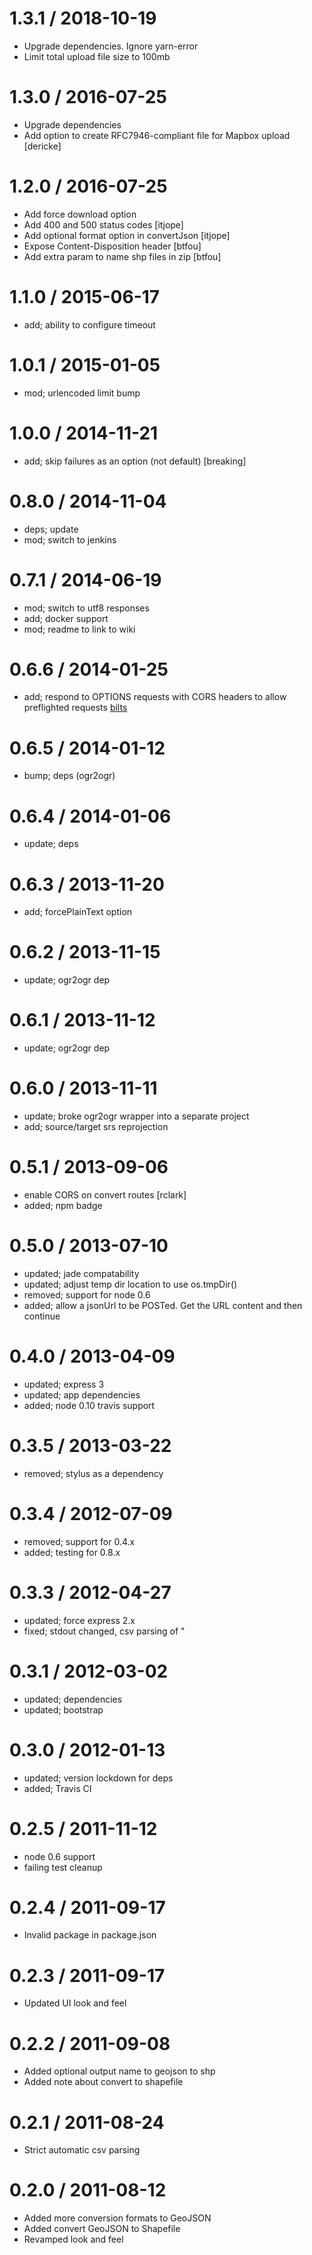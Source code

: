 # 1.3.1 / 2018-10-19

- Upgrade dependencies. Ignore yarn-error
- Limit total upload file size to 100mb

# 1.3.0 / 2016-07-25

- Upgrade dependencies
- Add option to create RFC7946-compliant file for Mapbox upload [dericke]

# 1.2.0 / 2016-07-25

- Add force download option
- Add 400 and 500 status codes [itjope]
- Add optional format option in convertJson [itjope]
- Expose Content-Disposition header [btfou]
- Add extra param to name shp files in zip [btfou]

# 1.1.0 / 2015-06-17

- add; ability to configure timeout

# 1.0.1 / 2015-01-05

- mod; urlencoded limit bump

# 1.0.0 / 2014-11-21

- add; skip failures as an option (not default) [breaking]

# 0.8.0 / 2014-11-04

- deps; update
- mod; switch to jenkins

# 0.7.1 / 2014-06-19

- mod; switch to utf8 responses
- add; docker support
- mod; readme to link to wiki

# 0.6.6 / 2014-01-25

- add; respond to OPTIONS requests with CORS headers to allow preflighted requests [bilts](https://github.com/bilts)

# 0.6.5 / 2014-01-12

- bump; deps (ogr2ogr)

# 0.6.4 / 2014-01-06

- update; deps

# 0.6.3 / 2013-11-20

- add; forcePlainText option

# 0.6.2 / 2013-11-15

- update; ogr2ogr dep

# 0.6.1 / 2013-11-12

- update; ogr2ogr dep

# 0.6.0 / 2013-11-11

- update; broke ogr2ogr wrapper into a separate project
- add; source/target srs reprojection

# 0.5.1 / 2013-09-06

- enable CORS on convert routes [rclark]
- added; npm badge

# 0.5.0 / 2013-07-10

- updated; jade compatability
- updated; adjust temp dir location to use os.tmpDir()
- removed; support for node 0.6
- added; allow a jsonUrl to be POSTed. Get the URL content and then continue

# 0.4.0 / 2013-04-09

- updated; express 3
- updated; app dependencies
- added; node 0.10 travis support

# 0.3.5 / 2013-03-22

- removed; stylus as a dependency

# 0.3.4 / 2012-07-09

- removed; support for 0.4.x
- added; testing for 0.8.x

# 0.3.3 / 2012-04-27

- updated; force express 2.x
- fixed; stdout changed, csv parsing of "

# 0.3.1 / 2012-03-02

- updated; dependencies
- updated; bootstrap

# 0.3.0 / 2012-01-13

- updated; version lockdown for deps
- added; Travis CI

# 0.2.5 / 2011-11-12

- node 0.6 support
- failing test cleanup

# 0.2.4 / 2011-09-17

- Invalid package in package.json

# 0.2.3 / 2011-09-17

- Updated UI look and feel

# 0.2.2 / 2011-09-08

- Added optional output name to geojson to shp
- Added note about convert to shapefile

# 0.2.1 / 2011-08-24

- Strict automatic csv parsing

# 0.2.0 / 2011-08-12

- Added more conversion formats to GeoJSON
- Added convert GeoJSON to Shapefile
- Revamped look and feel
